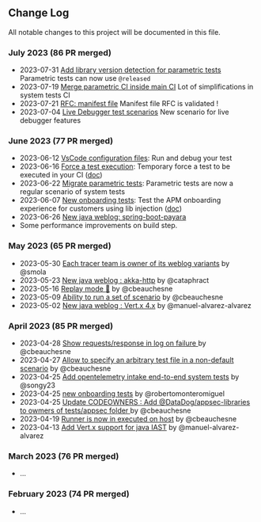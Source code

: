 ## Change Log

All notable changes to this project will be documented in this file.


### July 2023 (86 PR merged)

* 2023-07-31 [Add library version detection for parametric tests](https://github.com/DataDog/system-tests/pull/1442) Parametric tests can now use `@released`
* 2023-07-19 [Merge parametric CI inside main CI](https://github.com/DataDog/system-tests/pull/1415) Lot of simplifications in system tests CI
* 2023-07-21 [RFC: manifest file](https://github.com/DataDog/system-tests/pull/1338) Manifest file RFC is validated !
* 2023-07-04 [Live Debugger test scenarios](https://github.com/DataDog/system-tests/pull/1296) New scenario for live debugger features


### June 2023 (77 PR merged)

* 2023-06-12 [VsCode configuration files](https://github.com/DataDog/system-tests/pull/1244): Run and debug your test
* 2023-06-16 [Force a test execution](https://github.com/DataDog/system-tests/pull/1270): Temporary force a test to be executed in your CI ([doc](https://github.com/DataDog/system-tests/blob/main/docs/execute/force-execute.md))
* 2023-06-22 [Migrate parametric tests](https://github.com/DataDog/system-tests/pull/1279): Parametric tests are now a regular scenario of system tests
* 2023-06-07 [New onboarding tests](https://github.com/DataDog/system-tests/pull/1191): Test the APM onboarding experience for customers using lib injection ([doc](https://github.com/DataDog/system-tests/tree/main/tests/onboarding))
* 2023-06-26 [New java weblog: spring-boot-payara](https://github.com/DataDog/system-tests/pull/1287)
* Some performance improvements on build step. 


### May 2023 (65 PR merged)

* 2023-05-30 [Each tracer team is owner of its weblog variants](https://github.com/DataDog/system-tests/pull/1216) by @smola
* 2023-05-23 [New java weblog : akka-http](https://github.com/DataDog/system-tests/pull/1064) by @cataphract
* 2023-05-16 [Replay mode :tada:](https://github.com/DataDog/system-tests/pull/1169) by @cbeauchesne
* 2023-05-09 [Ability to run a set of scenario](https://github.com/DataDog/system-tests/pull/1133) by @cbeauchesne
* 2023-05-02 [New java weblog : Vert.x 4.x](https://github.com/DataDog/system-tests/pull/1012) by @manuel-alvarez-alvarez


### April 2023 (85 PR merged)

* 2023-04-28 [Show requests/response in log on failure ](https://github.com/DataDog/system-tests/pull/1128) by @cbeauchesne
* 2023-04-27 [Allow to specify an arbitrary test file in a non-default scenario](https://github.com/DataDog/system-tests/pull/1124) by @cbeauchesne
* 2023-04-25 [Add opentelemetry intake end-to-end system tests](https://github.com/DataDog/system-tests/pull/976) by @songy23
* 2023-04-25 [new onboarding tests](https://github.com/DataDog/system-tests/pull/930) by @robertomonteromiguel
* 2023-04-25 [Update CODEOWNERS : Add @DataDog/appsec-libraries to owmers of tests/appsec folder ](https://github.com/DataDog/system-tests/pull/1090) by @cbeauchesne
* 2023-04-19 [Runner is now in executed on host](https://github.com/DataDog/system-tests/pull/958) by @cbeauchesne
* 2023-04-13 [Add Vert.x support for java IAST](https://github.com/DataDog/system-tests/pull/969) by @manuel-alvarez-alvarez

### March 2023 (76 PR merged)

* ...

### February 2023 (74 PR merged)

* ...
